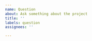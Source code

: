 ```yaml
---
name: Question
about: Ask something about the project
title: ''
labels: question
assignees: ''

---
```



